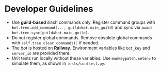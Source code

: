 # Developer Guidelines

- Use **guild-based** slash commands only. Register command groups with `bot.tree.add_command(..., guild=bot.main_guild)` and sync via `await bot.tree.sync(guild=bot.main_guild)`.
- Do not register global commands. Remove obsolete global commands with `self.tree.clear_commands()` if needed.
- The bot is hosted on **Railway**. Environment variables like `bot_key` and `server_id` are provided there.
- Unit tests run locally without these variables. Use `monkeypatch.setenv` to simulate them, as shown in `tests/conftest.py`.

